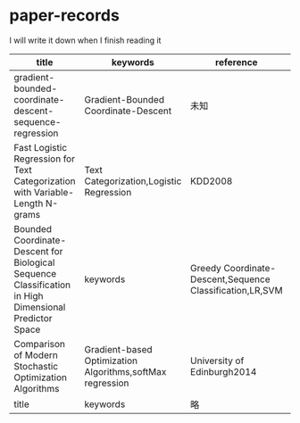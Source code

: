 # paper-records
I will write it down when I finish reading it

|title|keywords|reference|model framework|conclusion|t|
|-|-|-|-|-|-|
|gradient-bounded-coordinate-descent-sequence-regression|Gradient-Bounded Coordinate-Descent|未知|Logistic Regression+L1正则化|证明梯度有界坐标下降方法对预测模型最优子序列搜索过程的优化效果|1902|
|Fast Logistic Regression for Text Categorization with Variable-Length N-grams|Text Categorization,Logistic Regression|KDD2008|N-gram+Sparse Logistic Regression|提出改进的逻辑回归模型对时间序列进行分类并进行对比分析|1903|
|Bounded Coordinate-Descent for Biological Sequence Classification in High Dimensional Predictor Space|keywords|Greedy Coordinate-Descent,Sequence Classification,LR,SVM|KDD2011|Gradient-Bounded Coordinate-Descent&LR/SVM|1904|
|Comparison of Modern Stochastic Optimization Algorithms|Gradient-based Optimization Algorithms,softMax regression|University of Edinburgh2014|(GD/SGD/S2GD/SAG)+(LR/SR)|1904|
|title|keywords|略|...|...|
